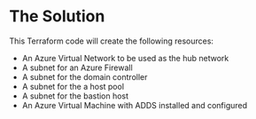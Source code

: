 # The Solution

This Terraform code will create the following resources:

* An Azure Virtual Network to be used as the hub network
* A subnet for an Azure Firewall
* A subnet for the domain controller
* A subnet for the a host pool
* A subnet for the bastion host
* An Azure Virtual Machine with ADDS installed and configured